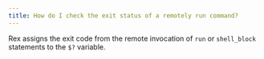 ```yaml
---
title: How do I check the exit status of a remotely run command?
---
```


Rex assigns the exit code from the remote invocation of `run` or `shell_block` statements to the `$?` variable.
